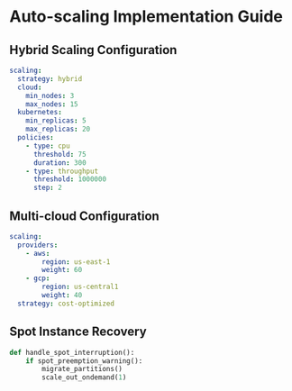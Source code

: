 # Auto-scaling Implementation Guide

## Hybrid Scaling Configuration
```yaml
scaling:
  strategy: hybrid
  cloud:
    min_nodes: 3
    max_nodes: 15  
  kubernetes:
    min_replicas: 5
    max_replicas: 20
  policies:
    - type: cpu
      threshold: 75
      duration: 300
    - type: throughput 
      threshold: 1000000
      step: 2
```

## Multi-cloud Configuration
```yaml
scaling:
  providers:
    - aws:
        region: us-east-1
        weight: 60
    - gcp:
        region: us-central1  
        weight: 40
  strategy: cost-optimized
```

## Spot Instance Recovery
```python
def handle_spot_interruption():
    if spot_preemption_warning():
        migrate_partitions()
        scale_out_ondemand(1)
```


